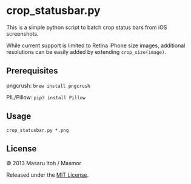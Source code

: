 crop_statusbar.py
==================

This is a simple python script to batch crop status bars from iOS screenshots.

While current support is limited to Retina iPhone size images, additional resolutions can be easily added by extending `crop_size(image)`.


Prerequisites
-------------

pngcrush: `brew install pngcrush`

PIL/Pillow: `pip3 install Pillow`


Usage
-----

`crop_statusbar.py *.png`


License
-------

© 2013 Masaru Itoh / Masmor

Released under the [MIT License][*1].

[*1]: http://opensource.org/licenses/MIT